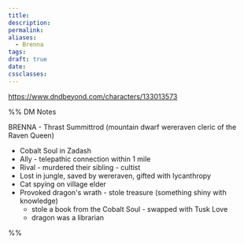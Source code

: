 ```yaml
---
title: 
description: 
permalink: 
aliases:
  - Brenna
tags: 
draft: true
date: 
cssclasses:
---
```

https://www.dndbeyond.com/characters/133013573 


%% DM Notes

BRENNA - Thrast Summittrod (mountain dwarf wereraven cleric of the Raven Queen)
- Cobalt Soul in Zadash 
- Ally - telepathic connection within 1 mile
- Rival - murdered their sibling - cultist
- Lost in jungle, saved by wereraven, gifted with lycanthropy
- Cat spying on village elder
- Provoked dragon's wrath - stole treasure (something shiny with knowledge) 
	- stole a book from the Cobalt Soul - swapped with Tusk Love
	- dragon was a librarian 

%%

